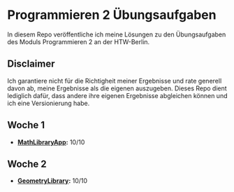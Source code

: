 # Programmieren 2 Übungsaufgaben

In diesem Repo veröffentliche ich meine Lösungen zu den Übungsaufgaben des Moduls Programmieren 2 an der HTW-Berlin.

## Disclaimer

Ich garantiere nicht für die Richtigheit meiner Ergebnisse und rate generell davon ab, meine Ergebnisse als die eigenen auszugeben. Dieses Repo dient lediglich dafür, dass andere ihre eigenen Ergebnisse abgleichen können und ich eine Versionierung habe.

## Woche 1

- **[MathLibraryApp](./MathLibraryApp/):** 10/10

## Woche 2

- **[GeometryLibrary](./GeometryLibraryApp/):** 10/10
